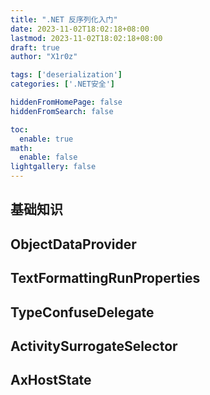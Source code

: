 ```yaml
---
title: ".NET 反序列化入门"
date: 2023-11-02T18:02:18+08:00
lastmod: 2023-11-02T18:02:18+08:00
draft: true
author: "X1r0z"

tags: ['deserialization']
categories: ['.NET安全']

hiddenFromHomePage: false
hiddenFromSearch: false

toc:
  enable: true
math:
  enable: false
lightgallery: false
---
```


<!--more-->

## 基础知识



## ObjectDataProvider





## TextFormattingRunProperties





## TypeConfuseDelegate





## ActivitySurrogateSelector





## AxHostState

